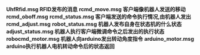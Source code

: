 **UhfRfid.msg                   RFID发布的消息**
**rcmd_move.msg                 客户端像机器人发送的移动**
**rcmd_oboff.msg**
**rcmd_status.msg               客户端发送的命令执行情况,由机器人发出**
**rcmd_adjust.msg**
**robot_status.msg              机器人发布自身在状态机的什么状态**
**adjust_status.msg             机器人执行客户端微调命令之后发出的执行状态**
**robocmd_motor.msg             机器人向arduino发出转动角度指令**
**arduino_motor.msg             arduino执行机器人电机转动命令后的状态返回**
